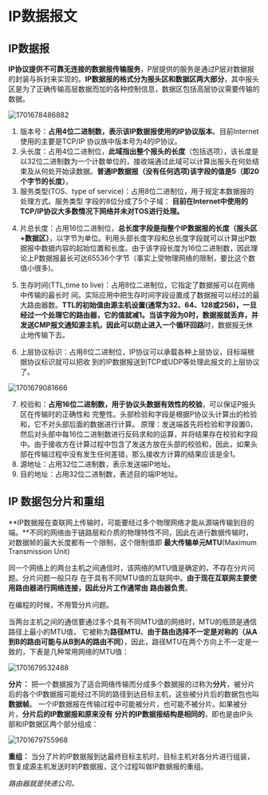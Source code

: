 # IP数据报文

## IP数据报
**IP协议提供不可靠无连接的数据报传输服务**，P层提供的服务是通过P层对数据报的封装与拆封来实现的。**IP数据报的格式分为报头区和数据区两大部分**，其中报头区是为了正确传输高层数据而加的各种控制信息，数据区包括高层协议需要传输的数据。

![1701678486882](https://qwq9527.gitee.io/resource/imgs/1701678486882.png)

1) 版本号：**占用4位二进制数，表示该IP数据报使用的IP协议版本**。目前Internet使用的主要是TCP/IP
   协议族中版本号为4的IP协议。
2) 头长度：占用4位二进制位，**此域指出整个报头的长度**（包括选项），该长度是以32位二进制数为一个计数单位的，接收端通过此域可以计算出报头在何处结束及从何处开始读数据。**普通IP数据报（没有任何选项)该字段的值是5（即20个字节的长度）**。
3) 服务类型(TOS、type of service)：占用8位二进制位，用于规定本数据报的处理方式。服务类型
   字段的8位分成了5个子域：
   **目前在Internet中使用的TCP/IP协议大多数情况下网络并未对TOS进行处理。**

4. 片总长度：占用16位二进制位，**总长度字段是指整个IP数据报的长度（报头区+数据区）**，以字节为单位。利用头部长度字段和总长度字段就可以计算出P数据报中数据内容的起始位置和长度。由于该字段长度为16位二进制数，因此理论上P数据报最长可达65536个字节（事实上受物理网络的限制，要比这个数值小很多)。
   
5. 生存时间(TTL,time to live)：占用8位二进制位，它指定了数据报可以在网络中传输的最长时
   间。实际应用中把生存时间字段设置成了数据报可以经过的最大路由器数。**TTL的初始值由源主机设置(通常为32、64、128或256)，一旦经过一个处理它的路由器，它的值就减1。**当该字段为0时，数据报就丢弃，并发送CMP报文通知源主机，因此可以**防止进入一个循环回路**时，数据报无休止地传输下去。

6. 上层协议标识：占用8位二进制位，IP协议可以承载各种上层协议，目标端根据协议标识就可以把收
   到的IP数据报送到TCP或UDP等处理此报文的上层协议了。

![1701679081666](https://qwq9527.gitee.io/resource/imgs/1701679081666.png)

7. 校验和：**占用16位二进制数，用于协议头数据有效性的校验**，可以保证P报头区在传输时的正确性和
   完整性。头部检验和字段是根据P协议头计算出的检验和，它不对头部后面的数据进行计算。
   原理：发送端首先将检验和字段置0，然后对头部中每16位二进制数进行反码求和的运算，并将结果存在校验和字段中。由于接收方在计算过程中包含了发送方放在头部的校验和，因此，如果头部在传输过程中没有发生任何差错，那么接收方计算的结果应该是全1。
8. 源地址：占用32位二进制数，表示发送端IP地址。
9. 目的地址：占用32位二进制数，表述目的端IP地址。

## IP 数据包分片和重组

**IP数据报在查联网上传输时，可能要经过多个物理网络才能从源端传输到目的端。**不同的网络由于链路层和介质的物理特性不同，因此在进行数据传输时，对数据帧的最大长度都有一个限制，这个限制值即
**最大传输单元MTU**(Maximum Transmission Unit)

同一个网络上的两台主机之间通信时，该网络的MTU值是确定的，不存在分片问题。分片问题一般只存
在于具有不同MTU值的互联网中。**由于现在互联网主要使用路由器进行网络连接，因此分片工作通常由**
**路由器负责**。

在编程的时候，不用管分片问题。

当两台主机之间的通信要通过多个具有不同MTU值的网络时，MTU的瓶颈是通信路径上最小的MTU值，
它被称为**路径MTU**。**由于路由选择不一定是对称的（从A到B的路由可能与从B到A的路由不同）**，因此，路径MTU在两个方向上不一定是一致的，下表是几种常用网络的MTU值：

![1701679532488](https://qwq9527.gitee.io/resource/imgs/1701679532488.png)

**分片：**
把一个数据报为了适合网络传输而分成多个数据报的过称为**分片**，被分片后的各个IP数据报可能经过不同的路径到达目标主机，这些被分片后的数据包也叫**数据帧**。
一个IP数据报在传输过程中可能被分片，也可能不被分片。如果被分片，**分片后的IP数据报和原来没有**
**分片的IP数据报结构是相同的**，即也是由IP头部和IP数据区两个部分组成：

![1701679755968](https://qwq9527.gitee.io/resource/imgs/1701679755968.png)

**重组：**
当分了片的IP数据报到达最终目标主机时，目标主机对各分片进行组装，恢复成源主机发送时的P数据报，这个过程叫做IP数据报的重组。

*路由器就是快递公司。*
